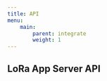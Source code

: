 ```yaml
---
title: API
menu:
    main:
        parent: integrate
        weight: 1
---
```


## LoRa App Server API